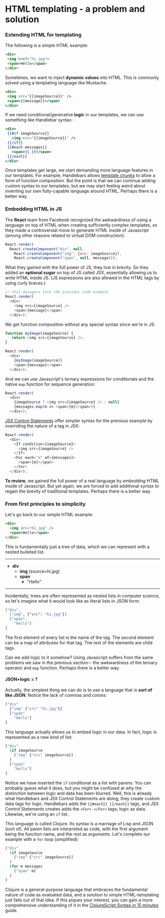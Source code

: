 # HTML templating - a problem and solution

### Extending HTML for templating

The following is a simple HTML example:

```html
<div>
 <img href="hi.jpg">
 <span>Hello</span>
</div>
```

Sometimes, we want to inject __dynamic values__ into HTML.  This is commonly
solved using a templating language like Mustache.

```handlebars
<div>
 <img src="{{imageSource}}" />
 <span>{{message}}</span>
</div>
```

If we need conditional/generative __logic__ in our templates, we can use
something like Handlebar syntax:

```handlebars
<div>
 {{#if imageSource}}
   <img src="{{imageSource}}" />
 {{/if}}
 {{#each messages}}
   <span>{{.}}</span>
 {{/each}}
</div>
```

Once templates get large, we start demanding more language features in our
templates.  For example, Handlebars allows [template
chunks](http://handlebarsjs.com/#helpers) to allow a form of function
composition.  But the point is that we can continue adding custom syntax to our
templates, but we may start feeling weird about inventing our own fully-capable
language around HTML.  Perhaps there is a better way.

### Embedding HTML in JS

The __React__ team from Facebook recognized the awkwardness of using a language
on top of HTML when creating sufficiently complex templates, so they made a
controversial move to generate HTML inside of Javascript (among other reasons
related to virtual DOM construction):

```javascript
React.render(
  React.createComponent("div", null,
    React.createComponent("img", {src: imageSource}),
    React.createComponent("span", null, message)));
```

What they gained with the full power of JS, they lost in brevity.  So they
added an __optional sugar__ on top of JS called JSX, essentially allowing us to
write HTML inside JS. (JS expressions are also allowed in the HTML tags by
using curly braces.)

```javascript
// this desugars into the previous code example
React.render(
  <div>
    <img src={imageSource} />
    <span>{message}</span>
  </div>);
```

We get function composition without any special syntax since we're in JS:

```javascript
function myImage(imageSource) {
   return <img src={imageSource} />;
}

React.render(
  <div>
    {myImage(imageSource)}
    <span>{message}</span>
  </div>);
```

And we can use Javascript's ternary expressions for conditionals and the native
`map` function for sequence generation:

```javascript
React.render(
  <div>
    {imageSource ? <img src={imageSource} /> : null}
    {messages.map(m => <span>{m}</span>)}
  </div>);
```

[JSX Control Statements](https://github.com/valtech-au/jsx-control-statements)
offer simpler syntax for the previous example by overriding the nature of a tag
in JSX:

```javascript
React.render(
  <div>
    <If condition={imageSource}>
      <img src={imageSource} />
    </If>
    <For each="m" of={messages}>
      <span>{m}</span>
    </For>
  </div>);
```

__To review__, we gained the full power of a real language by _embedding_ HTML
inside of Javascript.  But yet again, we are forced to add additional syntax to
regain the brevity of traditional templates.  Perhaps there is a better way.

### From first principles to simplicity

Let's go back to our simple HTML example:

```html
<div>
  <img src="hi.jpg" />
  <span>Hello</span>
</div>
```

This is fundamentally just a tree of data, which we can represent with a nested
bulleted list.

----

- __div__
  - __img__ (source=hi.jpg)
  - __span__
    - "Hello"

----

Incidentally, trees are often represented as nested lists in computer science,
so let's imagine what it would look like as literal lists in JSON form:

```json
["div",
  ["img", {"src": "hi.jpg"}]
  ["span",
    "Hello"]
]
```

The first element of every list is the name of the tag.  The second element can
be a map of attributes for that tag.  The rest of the elements are child tags.

Can we add logic to it somehow?  Using Javascript suffers from the same
problems we saw in the previous section-- the awkwardness of the ternary
operator and `map` function.  Perhaps there is a better way.

#### JSON+logic = ?

Actually, the simplest thing we can do is to use a language that is __sort of
like JSON__.  Notice the lack of commas and colons:

```clojure
["div"
  ["img" {"src" "hi.jpg"}]
  ["span"
    "Hello"]
]
```

This language actually allows us to embed logic in our data.  In fact, logic is
represented as a new kind of list:

```clojure
["div"
  (if imageSource
    ["img" {"src" imageSource}]
  )
  ["span"
    "Hello"]
]
```

Notice we have inserted the `if` conditional as a list with parens.  You can
probably guess what it does, but you might be confused at why the distinction
between logic and data has been blurred.  Well, this is already what Handlebars
and JSX Control Statements are doing; they create custom data tags for logic.
Handlebars adds the `{{#each}} {{/each}}` tags, and JSX Control Statements
creates adds the `<For> </For>` tags; logic as data.  Likewise, we're using an
`if` list.

This language is called Clojure.  Its syntax is a marriage of Lisp and JSON
(sort of).  All paren lists are interpreted as code, with the first argument
being the function name, and the rest as arguments.  Let's complete our example
with a `for` loop (simplified):

```clojure
["div"
  (if imageSource
    ["img" {"src" imageSource}]
  )
  (for m messages
    ["span" m]
  )
]
```

Clojure is a general-purpose language that embraces the fundamental nature of
code as evaluated data, and a solution to simple HTML-templating just falls out
of that idea.  If this piques your interest, you can gain a more comprehensive
understanding of it in the [ClojureScript Syntax in 15
minutes](https://github.com/shaunlebron/ClojureScript-Syntax-in-15-minutes)
guide.

